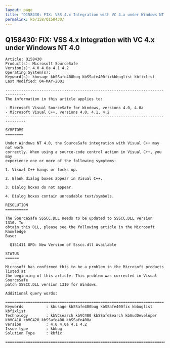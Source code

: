 ```yaml
---
layout: page
title: "Q158430: FIX: VSS 4.x Integration with VC 4.x under Windows NT 4.0"
permalink: kb/158/Q158430/
---
```


## Q158430: FIX: VSS 4.x Integration with VC 4.x under Windows NT 4.0

	Article: Q158430
	Product(s): Microsoft SourceSafe
	Version(s): 4.0 4.0a 4.1 4.2
	Operating System(s): 
	Keyword(s): kbusage kbSSafe400bug kbSSafe400fixkbbuglist kbfixlist
	Last Modified: 04-MAY-2001
	
	-------------------------------------------------------------------------------
	The information in this article applies to:
	
	- Microsoft Visual SourceSafe for Windows, versions 4.0, 4.0a 
	- Microsoft Visual C++, versions 4.0, 4.1, 4.2 
	-------------------------------------------------------------------------------
	
	SYMPTOMS
	========
	
	Under Windows NT 4.0, the SourceSafe integration with Visual C++ may not work
	correctly. When using a source-code control action in Visual C++, you may
	experience one or more of the following symptoms:
	
	1. Visual C++ hangs or locks up.
	
	2. Blank dialog boxes appear in Visual C++.
	
	3. Dialog boxes do not appear.
	
	4. Dialog boxes contain unreadable text/symbols.
	
	RESOLUTION
	==========
	
	The SourceSafe SSSCC.DLL needs to be updated to SSSCC.DLL version 1310. To
	obtain this DLL, please see the following article in the Microsoft Knowledge
	Base:
	
	  Q151411 UPD: New Version of Ssscc.dll Available
	
	STATUS
	======
	
	Microsoft has confirmed this to be a problem in the Microsoft products listed at
	the beginning of this article. This problem was corrected in Visual SourceSafe
	patch SSSCC.DLL version 1310 for Windows.
	
	Additional query words:
	
	======================================================================
	Keywords          : kbusage kbSSafe400bug kbSSafe400fix kbbuglist kbfixlist
	Technology        : kbVCsearch kbVC400 kbSSafeSearch kbAudDeveloper kbVC410 kbVC420 kbSSafe400 kbSSafe400a
	Version           : 4.0 4.0a 4.1 4.2
	Issue type        : kbbug
	Solution Type     : kbfix
	
	=============================================================================
	
